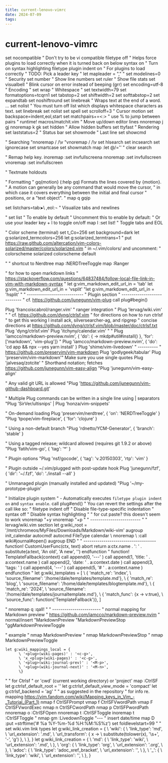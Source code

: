 ```yaml
---
title: current-lenovo-vimrc
date: 2024-07-09
tags: 
---
```

# current-lenovo-vimrc
set nocompatible   " Don't try to be vi compatible
filetype off   " Helps force plugins to load correctly when it is turned back on below
syntax on    " Turn on syntax highlighting
filetype plugin indent on   " For plugins to load correctly
" TODO: Pick a leader key
" let mapleader = ","
"
set modelines=0     " Security
set number    " Show line numbers
set ruler  " Show file stats
set visualbell   " Blink cursor on error instead of beeping (grr)
set encoding=utf-8  " Encoding
" set wrap  " Whitespace
" set textwidth=79
set formatoptions=tcqrn1
set tabstop=2
set shiftwidth=2
set softtabstop=2
set expandtab
set noshiftround
set linebreak " Wraps text at the end of a word. ...
set nolist " You must turn off list which displays whitespace characters as text.
set linebreak
set nolist
set spell
set scrolloff=3   " Cursor motion
set backspace=indent,eol,start
set matchpairs+=<:> " use % to jump between pairs
" runtime! macros/matchit.vim
" Move up/down editor lines
nnoremap j gj
nnoremap k gk
set hidden   " Allow hidden buffers
set ttyfast   " Rendering
set laststatus=2   " Status bar
set showmode   " Last line
set showcmd

" Searching
"nnoremap / /\v
"vnoremap / /\v
set hlsearch
set incsearch
set ignorecase
set smartcase
set showmatch
map <leader><space> :let @/=''<cr> " clear search

" Remap help key.
inoremap <F1> <ESC>:set invfullscreen<CR>a
nnoremap <F1> :set invfullscreen<CR>
vnoremap <F1> :set invfullscreen<CR>

" Textmate holdouts

" Formatting
" gq{motion} (:help gq) Formats the lines covered by {motion}.
" A motion can generally be any command that would move the cursor, 
" in which case it covers everything between the initial and final cursor 
" positions, or a "text object".
"
map <leader>q gqip


set listchars=tab:▸\ ,eol:¬   " Visualize tabs and newlines

" set list " To enable by default  " Uncomment this to enable by default:
" Or use your leader key + l to toggle on/off
map <leader>l :set list!<CR> " Toggle tabs and EOL

" Color scheme (terminal)
set t_Co=256
set background=dark
let g:solarized_termcolors=256
let g:solarized_termtrans=1
" put https://raw.github.com/altercation/vim-colors-solarized/master/colors/solarized.vim
" in ~/.vim/colors/ and uncomment:
" colorscheme solarized
colorscheme default

"
" shortcut to Nerdtree
map <C-n> :NERDTreeToggle<CR>
map <C-r> :Ranger<CR>

" for how to open markdown links
" https://stackoverflow.com/questions/64837484/follow-local-file-link-in-vim-with-markdown-syntax
" let g:vim_markdown_edit_url_in = 'tab'
let g:vim_markdown_edit_url_in = 'vsplit'
"let g:vim_markdown_edit_url_in = 'hsplit'
"
" ---------------------------- 
" Plugin section
" ----------------------------
" cf. https://github.com/junegunn/vim-plug
call plug#begin()

Plug 'francoiscabrol/ranger.vim'   " ranger integration
"
Plug 'lervag/wiki.vim'
"
" cf. https://github.com/dyng/ctrlsf.vim
" for directions on how to run ctrlsf
" to get this working I install ack, silversearcher-ag, and ripgrep
" concise directions at https://github.com/dyng/ctrlsf.vim/blob/master/doc/ctrlsf.txt
Plug 'dyng/ctrlsf.vim'
Plug 'itchyny/calendar.vim'
"
" Plug 'iamcco/markdown-preview.nvim', { 'do': { -> mkdp#util#install() }, 'for': ['markdown', 'vim-plug']}
" Plug 'iamcco/markdown-preview.nvim', { 'do': 'cd app && npx --yes yarn install' }
Plug 'shime/vim-livedown'
" ----------
" https://github.com/preservim/vim-markdown
Plug 'godlygeek/tabular'
Plug 'preservim/vim-markdown'" Make sure you use single quotes
Plug 'jalvesaq/zotcite'
" Shorthand notation; fetches https://github.com/junegunn/vim-easy-align
"Plug 'junegunn/vim-easy-align'

" Any valid git URL is allowed
"Plug 'https://github.com/junegunn/vim-github-dashboard.git'

" Multiple Plug commands can be written in a single line using | separators
"Plug 'SirVer/ultisnips' | Plug 'honza/vim-snippets'

" On-demand loading
Plug 'preservim/nerdtree', { 'on': 'NERDTreeToggle' }
"Plug 'tpope/vim-fireplace', { 'for': 'clojure' }

" Using a non-default branch
"Plug 'rdnetto/YCM-Generator', { 'branch': 'stable' }

" Using a tagged release; wildcard allowed (requires git 1.9.2 or above)
"Plug 'fatih/vim-go', { 'tag': '*' }

" Plugin options
"Plug 'nsf/gocode', { 'tag': 'v.20150303', 'rtp': 'vim' }

" Plugin outside ~/.vim/plugged with post-update hook
Plug 'junegunn/fzf', { 'dir': '~/.fzf', 'do': './install --all' }

" Unmanaged plugin (manually installed and updated)
"Plug '~/my-prototype-plugin'

" Initialize plugin system
" - Automatically executes `filetype plugin indent on` and `syntax enable`.
call plug#end()
" You can revert the settings after the call like so:
"   filetype indent off   " Disable file-type-specific indentation
"   syntax off            " Disable syntax highlighting
"
" for cut paste? this doesn't seem to work
vnoremap <C-c> "+y
vnoremap <C-v> "+p
"
" -------------------------
"
" lervag/wiki.vim section
let g:wiki_root = '/mnt/chromeos/MyFiles/Downloads/Markdown/wiki-vim'
  augroup init_calendar
    autocmd!
    autocmd FileType calendar
          \ nnoremap <silent><buffer> <cr>
          \ :<c-u>call wiki#journal#open()<cr>
  augroup END
"
" ------------------------------------
function! CustomUserFunc(ctx, text) abort
    return a:ctx.name . ': ' . substitute(a:text, 'An old', 'A new', '')
endfunction
"
    function! TemplateFallback(context)
      call append(0, '---' )
      call append(1, 'title: ' . a:context.name )
      call append(2, 'date: ' . a:context.date )
      call append(3, 'tags: ' )
      call append(4, '---' )
      call append(5, '# ' . a:context.name )
    endfunction
"
    let g:wiki_templates = [
          \ { 'match_re': 'index',
          \   'source_filename': '/home/dale/templates/template.md'},
          \ { 'match_re': 'blog',
          \   'source_filename': '/home/dale/templates/blogtemplate.md'},
          \ { 'match_re': '2024',
          \   'source_filename': '/home/dale/templates/journaltemplate.md'},
          \ { 'match_func': {x -> v:true},
          \   'source_func': function('TemplateFallback')},
          \]


" nnoremap q :qall!<cr>
"
" ------------------------
" normal mapping for Markdown preview
" https://github.com/iamcco/markdown-preview.nvim
" normal/insert
"<Plug>MarkdownPreview
"<Plug>MarkdownPreviewStop
"gg<Plug>MarkdownPreviewToggle

" example
" nmap <C-s> <Plug>MarkdownPreview
" nmap <M-s> <Plug>MarkdownPreviewStop
" nmap <C-p> <Plug>MarkdownPreviewToggle

    let g:wiki_mappings_local = {
          \ '<plug>(wiki-pages)' : '<c-g>',
          \ 'x_<plug>(wiki-pages)' : '<c-g>',
          \ '<plug>(wiki-journal-prev)' : '<M-p>',
          \ '<plug>(wiki-journal-next)' : '<M-n>',
          \}
"
" for Ctrlsf
" or 'cwd' (current working directory) or 'project'
map <C-M-f> :CtrlSF
let g:ctrlsf_default_root = ''
let g:ctrlsf_default_view_mode = 'compact'
    let g:ctrlsf_backend = 'ag'
"
" as suggested in the repository
" for info re. mapping https://vim.fandom.com/wiki/Mapping_keys_in_Vim_-_Tutorial_(Part_1)
nmap     <C-S>f <Plug>CtrlSFPrompt
vmap     <C-S>f <Plug>CtrlSFVwordPath
vmap     <C-S>F <Plug>CtrlSFVwordExec
nmap     <C-S>n <Plug>CtrlSFCwordPath
nmap     <C-S>p <Plug>CtrlSFPwordPath
nnoremap <C-S>o :CtrlSFOpen<CR>
nnoremap <C-S>t :CtrlSFToggle<CR>
inoremap <C-S>t <Esc>:CtrlSFToggle<CR>
"
nmap gm :LivedownToggle<CR>
"---
" insert date/time
map <leader>D :put =strftime('# %a %Y-%m-%d %H:%M:%S%z')<CR>
set foldlevelstart=99
"
" set wiki.vim link types
        let g:wiki_link_creation = {
              \ 'wiki': {
              \   'link_type': 'md',
              \   'url_extension': '.md',
              \   'url_transform': { x ->
              \     substitute(tolower(x), '\s\+', '-', 'g') },
              \ },
              \}
    let g:wiki_link_creation = {
          \ 'md': {
          \   'link_type': 'wiki',
          \   'url_extension': '.md',
          \ },
          \ 'org': {
          \   'link_type': 'org',
          \   'url_extension': '.org',
          \ },
          \ 'adoc': {
          \   'link_type': 'adoc_xref_bracket',
          \   'url_extension': '',
          \ },
          \ '_': {
          \   'link_type': 'wiki',
          \   'url_extension': '',
          \ },
          \}
